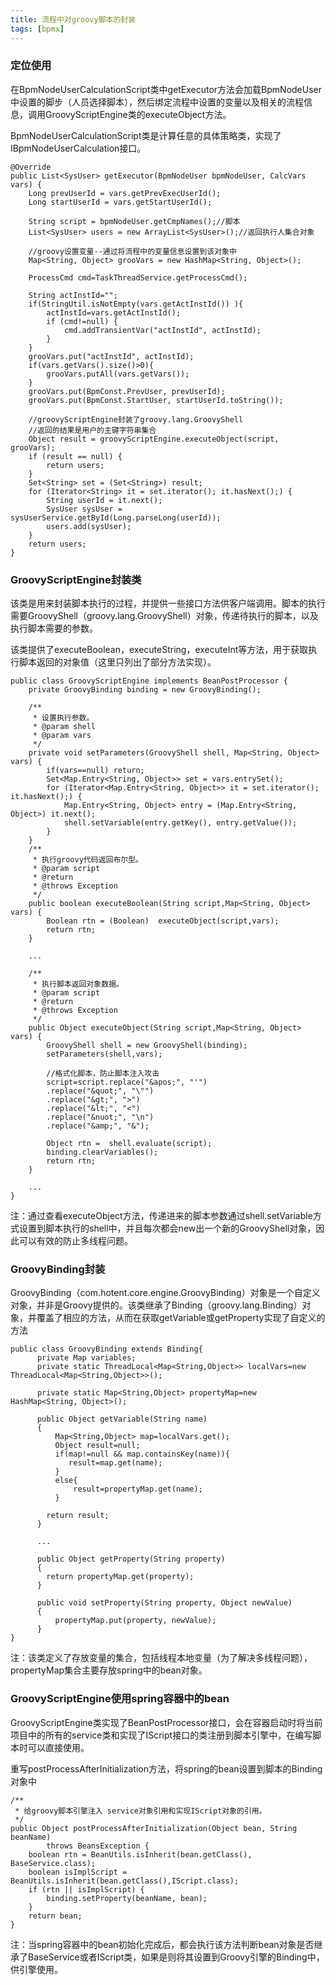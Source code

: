 ```yaml
---
title: 流程中对groovy脚本的封装
tags: [bpmx]
---
```


### 定位使用

在BpmNodeUserCalculationScript类中getExecutor方法会加载BpmNodeUser中设置的脚步（人员选择脚本），然后绑定流程中设置的变量以及相关的流程信息，调用GroovyScriptEngine类的executeObject方法。

BpmNodeUserCalculationScript类是计算任意的具体策略类，实现了IBpmNodeUserCalculation接口。

```
@Override
public List<SysUser> getExecutor(BpmNodeUser bpmNodeUser, CalcVars vars) {
    Long prevUserId = vars.getPrevExecUserId();
    Long startUserId = vars.getStartUserId();
    
    String script = bpmNodeUser.getCmpNames();//脚本
    List<SysUser> users = new ArrayList<SysUser>();//返回执行人集合对象

    //groovy设置变量--通过将流程中的变量信息设置到该对象中
    Map<String, Object> grooVars = new HashMap<String, Object>();
    
    ProcessCmd cmd=TaskThreadService.getProcessCmd();
    
    String actInstId="";
    if(StringUtil.isNotEmpty(vars.getActInstId()) ){
        actInstId=vars.getActInstId();
        if (cmd!=null) {
            cmd.addTransientVar("actInstId", actInstId);
        }
    }
    grooVars.put("actInstId", actInstId);
    if(vars.getVars().size()>0){
        grooVars.putAll(vars.getVars());
    }
    grooVars.put(BpmConst.PrevUser, prevUserId);
    grooVars.put(BpmConst.StartUser, startUserId.toString());
    
    //groovyScriptEngine封装了groovy.lang.GroovyShell
    //返回的结果是用户的主键字符串集合
    Object result = groovyScriptEngine.executeObject(script, grooVars);
    if (result == null) {
        return users;
    }
    Set<String> set = (Set<String>) result;
    for (Iterator<String> it = set.iterator(); it.hasNext();) {
        String userId = it.next();
        SysUser sysUser = sysUserService.getById(Long.parseLong(userId));
        users.add(sysUser);
    }
    return users;
}
```

### GroovyScriptEngine封装类

该类是用来封装脚本执行的过程，并提供一些接口方法供客户端调用。脚本的执行需要GroovyShell（groovy.lang.GroovyShell）对象，传递待执行的脚本，以及执行脚本需要的参数。

该类提供了executeBoolean，executeString，executeInt等方法，用于获取执行脚本返回的对象值（这里只列出了部分方法实现）。

```
public class GroovyScriptEngine implements BeanPostProcessor {
    private GroovyBinding binding = new GroovyBinding();

    /**
     * 设置执行参数。
     * @param shell
     * @param vars
     */
    private void setParameters(GroovyShell shell, Map<String, Object> vars) {
        if(vars==null) return;
        Set<Map.Entry<String, Object>> set = vars.entrySet();
        for (Iterator<Map.Entry<String, Object>> it = set.iterator(); it.hasNext();) {
            Map.Entry<String, Object> entry = (Map.Entry<String, Object>) it.next();
            shell.setVariable(entry.getKey(), entry.getValue());
        }
    }
    /**
     * 执行groovy代码返回布尔型。
     * @param script
     * @return
     * @throws Exception 
     */
    public boolean executeBoolean(String script,Map<String, Object> vars) {
        Boolean rtn = (Boolean)  executeObject(script,vars);
        return rtn;
    }
    
    ...

    /**
     * 执行脚本返回对象数据。
     * @param script
     * @return
     * @throws Exception 
     */
    public Object executeObject(String script,Map<String, Object> vars) {
        GroovyShell shell = new GroovyShell(binding);
        setParameters(shell,vars);
        
        //格式化脚本，防止脚本注入攻击
        script=script.replace("&apos;", "'")
        .replace("&quot;", "\"")
        .replace("&gt;", ">")
        .replace("&lt;", "<")
        .replace("&nuot;", "\n")
        .replace("&amp;", "&");
        
        Object rtn =  shell.evaluate(script);
        binding.clearVariables();
        return rtn;
    }

    ...
}
```

注：通过查看executeObject方法，传递进来的脚本参数通过shell.setVariable方式设置到脚本执行的shell中，并且每次都会new出一个新的GroovyShell对象，因此可以有效的防止多线程问题。

### GroovyBinding封装

GroovyBinding（com.hotent.core.engine.GroovyBinding）对象是一个自定义对象，并非是Groovy提供的。该类继承了Binding（groovy.lang.Binding）对象，并覆盖了相应的方法，从而在获取getVariable或getProperty实现了自定义的方法

```
public class GroovyBinding extends Binding{
      private Map variables;
      private static ThreadLocal<Map<String,Object>> localVars=new ThreadLocal<Map<String,Object>>();
      
      private static Map<String,Object> propertyMap=new HashMap<String, Object>();

      public Object getVariable(String name)
      {
          Map<String,Object> map=localVars.get();
          Object result=null;
          if(map!=null && map.containsKey(name)){
             result=map.get(name);
          }
          else{
              result=propertyMap.get(name);
          }
        
        return result;
      }

      ...

      public Object getProperty(String property)
      {
        return propertyMap.get(property);
      }

      public void setProperty(String property, Object newValue)
      {
          propertyMap.put(property, newValue);
      }
}
```

注：该类定义了存放变量的集合，包括线程本地变量（为了解决多线程问题），propertyMap集合主要存放spring中的bean对象。

### GroovyScriptEngine使用spring容器中的bean

GroovyScriptEngine类实现了BeanPostProcessor接口，会在容器启动时将当前项目中的所有的service类和实现了IScript接口的类注册到脚本引擎中，在编写脚本时可以直接使用。

重写postProcessAfterInitialization方法，将spring的bean设置到脚本的Binding对象中

```
/**
 * 给groovy脚本引擎注入 service对象引用和实现IScript对象的引用。
 */
public Object postProcessAfterInitialization(Object bean, String beanName)
        throws BeansException {
    boolean rtn = BeanUtils.isInherit(bean.getClass(), BaseService.class);
    boolean isImplScript = BeanUtils.isInherit(bean.getClass(),IScript.class);
    if (rtn || isImplScript) {
        binding.setProperty(beanName, bean);
    }
    return bean;
}
```

注：当spring容器中的bean初始化完成后，都会执行该方法判断bean对象是否继承了BaseService或者IScript类，如果是则将其设置到Groovy引擎的Binding中，供引擎使用。